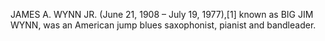 JAMES A. WYNN JR. (June 21, 1908 – July 19, 1977),[1] known as BIG JIM WYNN, was an American jump blues saxophonist, pianist and bandleader.
